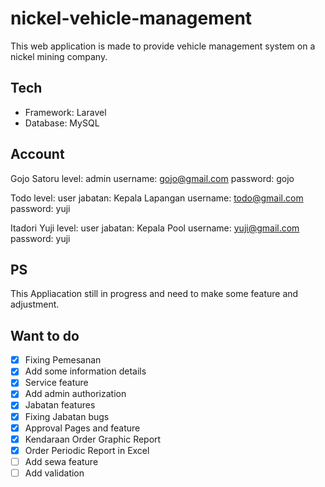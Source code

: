# nickel-vehicle-management

This web application is made to provide vehicle management system on a nickel mining company.

## Tech

-   Framework: Laravel
-   Database: MySQL

## Account

Gojo Satoru
level: admin
username: gojo@gmail.com
password: gojo

Todo
level: user
jabatan: Kepala Lapangan
username: todo@gmail.com
password: yuji

Itadori Yuji
level: user
jabatan: Kepala Pool
username: yuji@gmail.com
password: yuji

## PS

This Appliacation still in progress and need to make some feature and adjustment.

## Want to do

-   [x] Fixing Pemesanan
-   [x] Add some information details
-   [x] Service feature
-   [x] Add admin authorization
-   [x] Jabatan features
-   [x] Fixing Jabatan bugs
-   [x] Approval Pages and feature
-   [x] Kendaraan Order Graphic Report
-   [x] Order Periodic Report in Excel
-   [ ] Add sewa feature
-   [ ] Add validation
